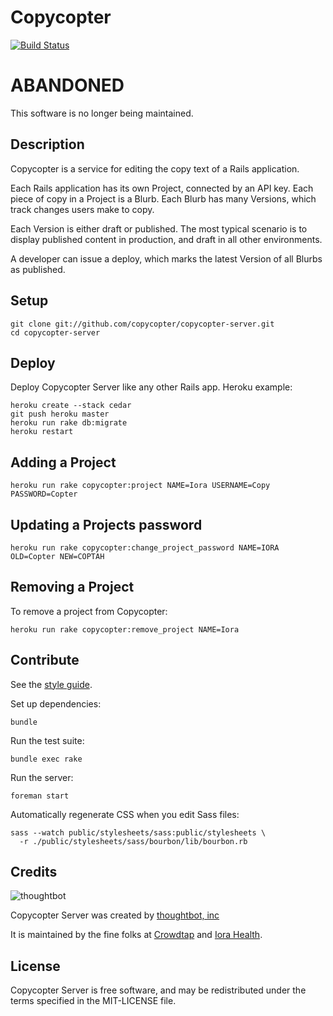 Copycopter
==========
[![Build Status](https://secure.travis-ci.org/copycopter/copycopter-server.png)](http://travis-ci.org/copycopter/copycopter-server)

ABANDONED
=========
This software is no longer being maintained.

Description
-----------

Copycopter is a service for editing the copy text of a Rails application.

Each Rails application has its own Project, connected by an API key.
Each piece of copy in a Project is a Blurb. Each Blurb has many Versions, which
track changes users make to copy.

Each Version is either draft or published. The most typical scenario is to
display published content in production, and draft in all other environments.

A developer can issue a deploy, which marks the latest Version of all Blurbs as
published.

Setup
-----

    git clone git://github.com/copycopter/copycopter-server.git
    cd copycopter-server

Deploy
------

Deploy Copycopter Server like any other Rails app. Heroku example:

    heroku create --stack cedar
    git push heroku master
    heroku run rake db:migrate
    heroku restart

Adding a Project
----------------

    heroku run rake copycopter:project NAME=Iora USERNAME=Copy PASSWORD=Copter

Updating a Projects password
----------------------------

    heroku run rake copycopter:change_project_password NAME=IORA OLD=Copter NEW=COPTAH

Removing a Project
------------------

To remove a project from Copycopter:

    heroku run rake copycopter:remove_project NAME=Iora

Contribute
----------

See the [style guide](https://github.com/copycopter/style-guide).

Set up dependencies:

    bundle

Run the test suite:

    bundle exec rake

Run the server:

    foreman start

Automatically regenerate CSS when you edit Sass files:

    sass --watch public/stylesheets/sass:public/stylesheets \
      -r ./public/stylesheets/sass/bourbon/lib/bourbon.rb

Credits
-------

![thoughtbot](http://thoughtbot.com/images/tm/logo.png)

Copycopter Server was created by [thoughtbot, inc](http://thoughtbot.com)

It is maintained by the fine folks at [Crowdtap](http://crowdtap.com) and
[Iora Health](http://iorahealth.com).

License
-------

Copycopter Server is free software, and may be redistributed under the terms
specified in the MIT-LICENSE file.
